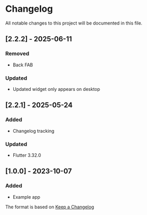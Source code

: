 # Changelog

All notable changes to this project will be documented in this file.

## [2.2.2] - 2025-06-11
### Removed
- Back FAB

### Updated
- Updated widget only appears on desktop

## [2.2.1] - 2025-05-24
### Added
- Changelog tracking

### Updated
- Flutter 3.32.0
  
## [1.0.0] - 2023-10-07
### Added
- Example app

The format is based on [Keep a Changelog](https://keepachangelog.com/en/1.0.0/)
